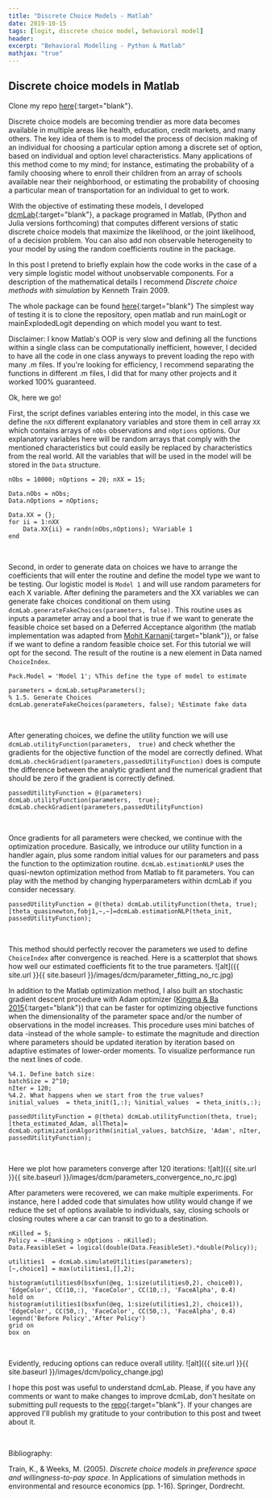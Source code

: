 ```yaml
---
title: "Discrete Choice Models - Matlab"
date: 2019-10-15
tags: [logit, discrete choice model, behavioral model]
header:
excerpt: "Behavioral Modelling - Python & Matlab"
mathjax: "true"
---
```



## Discrete choice models in Matlab

Clone my repo [here](https://github.com/FrancoCalle/DiscreteChoiceModels/blob/master/matlab){:target="blank"}.

Discrete choice models are becoming trendier as more data becomes available in multiple areas like health, education, credit markets, and many others. The key idea of them is to model the process of decision making of an individual for choosing a particular option among a discrete set of option, based on individual and option level characteristics. Many applications of this method come to my mind; for instance, estimating the probability of a family choosing where to enroll their children from an array of schools available near their neighborhood, or estimating the probability of choosing a particular mean of transportation for an individual to get to work.

<!-- *italics* -->

With the objective of estimating these models, I developed [dcmLab](https://github.com/FrancoCalle/DiscreteChoiceModels/blob/master/matlab/dcmLab.m){:target="blank"}, a package programed in Matlab, (Python and Julia versions forthcoming) that computes different versions of static discrete choice models that maximize the likelihood, or the joint likelihood, of a decision problem. You can also add non observable heterogeneity to your model by using the random coefficients routine in the package.

In this post I pretend to briefly explain how the code works in the case of a very simple logistic model without unobservable components. For a description of the mathematical details I recommend <em> Discrete choice methods with simulation</em> by Kenneth Train 2009.

The whole package can be found [here](https://github.com/FrancoCalle/DiscreteChoiceModels/tree/master/matlab){:target="blank"}
The simplest way of testing it is to clone the repository, open matlab and run mainLogit or mainExplodedLogit depending on which model you want to test.

Disclaimer: I know Matlab's OOP is very slow and defining all the functions within a single class can be computationally inefficient, however, I decided to have all the code in one class anyways to prevent loading the repo with many .m files. If you're looking for efficiency, I recommend separating the functions in different .m files, I did that for many other projects and it worked 100% guaranteed.

Ok, here we go!

First, the script defines variables entering into the model, in this case we define the `nXX` different explanatory variables and store them in cell array `XX` which contains arrays of `nObs` observations and `nOptions` options. Our explanatory variables here will be random arrays that comply with the mentioned characteristics but could easily be replaced by characteristics from the real world. All the variables that will be used in the model will be stored in the `Data` structure.

```
nObs = 10000; nOptions = 20; nXX = 15;

Data.nObs = nObs;
Data.nOptions = nOptions;

Data.XX = {};
for ii = 1:nXX
    Data.XX{ii} = randn(nObs,nOptions); %Variable 1
end
```

<p>&nbsp;</p>

Second, in order to generate data on choices we have to arrange the coefficients that will enter the routine and define the model type we want to be testing. Our logistic model is  `Model 1` and will use random parameters for each X variable. After defining the parameters and the XX variables we can generate fake choices conditional on them using `dcmLab.generateFakeChoices(parameters, false)`. This routine uses as inputs a parameter array and a bool that is true if we want to generate the feasible choice set based on a Deferred Acceptance algorithm (the matlab implementation was adapted from [Mohit Karnani](https://github.com/mohitkarnani){:target="blank"}), or false if we want to define a random feasible choice set. For this tutorial we will opt for the second. The result of the routine is a new element in Data named `ChoiceIndex`.

```
Pack.Model = 'Model 1'; %This define the type of model to estimate

parameters = dcmLab.setupParameters();
% 1.5. Generate Choices
dcmLab.generateFakeChoices(parameters, false); %Estimate fake data
```

<p>&nbsp;</p>


After generating choices, we define the utility function we will use `dcmLab.utilityFunction(parameters,  true)` and check whether the gradients for the objective function of the model are correctly defined. What `dcmLab.checkGradient(parameters,passedUtilityFunction)` does is compute the difference between the analytic gradient and the numerical gradient that should be zero if the gradient is correctly defined.

```
passedUtilityFunction = @(parameters) dcmLab.utilityFunction(parameters,  true);
dcmLab.checkGradient(parameters,passedUtilityFunction)
```

<p>&nbsp;</p>

Once gradients for all parameters were checked, we continue with the optimization procedure. Basically, we introduce our utility function in a handler again, plus some random initial values for our parameters and pass the function to the optimization routine. `dcmLab.estimationNLP` uses the quasi-newton optimization method from Matlab to fit parameters. You can play with the method by changing hyperparameters within dcmLab if you consider necessary.

```
passedUtilityFunction = @(theta) dcmLab.utilityFunction(theta, true);
[theta_quasinewton,fobj1,~,~]=dcmLab.estimationNLP(theta_init, passedUtilityFunction);
```

<p>&nbsp;</p>

This method should perfectly recover the parameters we used to define `ChoiceIndex` after convergence is reached. Here is a scatterplot that shows how well our estimated coefficients fit to the true parameters.
![alt]({{ site.url }}{{ site.baseurl }}/images/dcm/parameter_fitting_no_rc.jpg)

In addition to the Matlab optimization method, I also built an stochastic gradient descent procedure with Adam optimizer ([Kingma & Ba 2015](https://arxiv.org/abs/1412.6980){:target="blank"}) that can be faster for optimizing objective functions when the dimensionality of the parameter space and/or the number of observations in the model increases. This procedure uses mini batches of data -instead of the whole sample- to estimate the magnitude and direction where parameters should be updated iteration by iteration based on adaptive estimates of lower-order moments. To visualize performance run the next lines of code.

```
%4.1. Define batch size:
batchSize = 2^10;
nIter = 120;
%4.2. What happens when we start from the true values?
initial_values  = theta_init(1,:); %initial_values  = theta_init(s,:);

passedUtilityFunction = @(theta) dcmLab.utilityFunction(theta, true);
[theta_estimated_Adam, allTheta]= dcmLab.optimizationAlgorithm(initial_values, batchSize, 'Adam', nIter, passedUtilityFunction);
```
<p>&nbsp;</p>


Here we plot how parameters converge after 120 iterations:
![alt]({{ site.url }}{{ site.baseurl }}/images/dcm/parameters_convergence_no_rc.jpg)

After parameters were recovered, we can make multiple experiments. For instance, here I added code that simulates how utility would change if we reduce the set of options available to individuals, say, closing schools or closing routes where a car can transit to go to a destination.

```
nKilled = 5;
Policy = ~(Ranking > nOptions - nKilled);
Data.FeasibleSet = logical(double(Data.FeasibleSet).*double(Policy));

utilities1  = dcmLab.simulateUtilities(parameters);
[~,choice1] = max(utilities1,[],2);

histogram(utilities0(bsxfun(@eq, 1:size(utilities0,2), choice0)), 'EdgeColor', CC(10,:), 'FaceColor', CC(10,:), 'FaceAlpha', 0.4)
hold on
histogram(utilities1(bsxfun(@eq, 1:size(utilities1,2), choice1)), 'EdgeColor', CC(50,:), 'FaceColor', CC(50,:), 'FaceAlpha', 0.4)
legend('Before Policy','After Policy')
grid on
box on
```

<p>&nbsp;</p>

Evidently, reducing options can reduce overall utility.
![alt]({{ site.url }}{{ site.baseurl }}/images/dcm/policy_change.jpg)

I hope this post was useful to understand dcmLab. Please, if you have any comments or want to make changes to improve dcmLab, don't hesitate on submitting pull requests to the [repo](https://github.com/FrancoCalle/DiscreteChoiceModels){:target="blank"}. If your changes are approved I'll publish my gratitude to your contribution to this post and tweet about it.

<p>&nbsp;</p>

Bibliography:

Train, K., & Weeks, M. (2005). <em>Discrete choice models in preference space and willingness-to-pay space</em>. In Applications of simulation methods in environmental and resource economics (pp. 1-16). Springer, Dordrecht.

<!-- Python code block:
```python
    import numpy as np

    def test_function(x, y):
      z = np.sum(x,y)
      return z
``` -->
